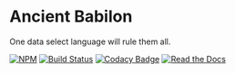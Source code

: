 # Ancient Babilon

One data select language will rule them all.

[![NPM](https://img.shields.io/npm/v/ancient-babilon.svg)](https://www.npmjs.com/package/ancient-babilon)
[![Build Status](https://travis-ci.org/AncientSouls/PostgreSQL.svg?branch=master)](https://travis-ci.org/AncientSouls/PostgreSQL)
[![Codacy Badge](https://api.codacy.com/project/badge/Grade/59e712651c484fb2a179961c3ee9fc23)](https://www.codacy.com/app/ivansglazunov/babilon?utm_source=github.com&amp;utm_medium=referral&amp;utm_content=AncientSouls/babilon&amp;utm_campaign=Badge_Grade)
[![Read the Docs](https://img.shields.io/readthedocs/pip.svg)](https://ancientsouls.github.io/)